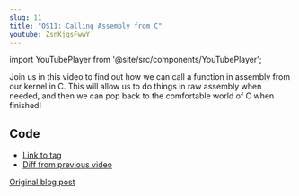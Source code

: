 ```yaml
---
slug: 11
title: "OS11: Calling Assembly from C"
youtube: ZsnKjqsFwwY
---
```


import YouTubePlayer from '@site/src/components/YouTubePlayer';

<YouTubePlayer youtubeLink={frontMatter.youtube} />

Join us in this video to find out how we can call a function in assembly from our kernel in C. This will allow us to do things in raw assembly when needed, and then we can pop back to the comfortable world of C when finished!

<!--truncate-->

## Code

- [Link to tag](https://github.com/pagekeysolutions/pkos/releases/tag/vid%2Fos011)
- [Diff from previous video](https://github.com/pagekeysolutions/pkos/compare/vid/os010..vid/os011)

[Original blog post](/blog/pkos/11-calling-assembly-from-c)